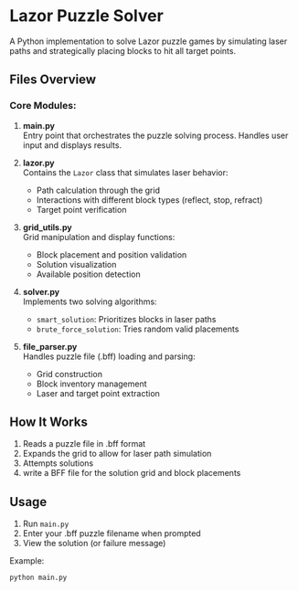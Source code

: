 # Lazor Puzzle Solver

A Python implementation to solve Lazor puzzle games by simulating laser paths and strategically placing blocks to hit all target points.

## Files Overview

### Core Modules:

1. **main.py**  
   Entry point that orchestrates the puzzle solving process. Handles user input and displays results.

2. **lazor.py**  
   Contains the `Lazor` class that simulates laser behavior:
   - Path calculation through the grid
   - Interactions with different block types (reflect, stop, refract)
   - Target point verification

3. **grid_utils.py**  
   Grid manipulation and display functions:
   - Block placement and position validation
   - Solution visualization
   - Available position detection

4. **solver.py**  
   Implements two solving algorithms:
   - `smart_solution`: Prioritizes blocks in laser paths
   - `brute_force_solution`: Tries random valid placements

5. **file_parser.py**  
   Handles puzzle file (.bff) loading and parsing:
   - Grid construction
   - Block inventory management
   - Laser and target point extraction

## How It Works

1. Reads a puzzle file in .bff format
2. Expands the grid to allow for laser path simulation
3. Attempts solutions
4. write a BFF file for the solution grid and block placements

## Usage

1. Run `main.py`
2. Enter your .bff puzzle filename when prompted
3. View the solution (or failure message)

Example:
```bash
python main.py
